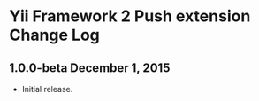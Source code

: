 Yii Framework 2 Push extension Change Log
===============================================

1.0.0-beta December 1, 2015
-------------------------

- Initial release.
